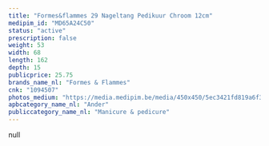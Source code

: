 ```yaml
---
title: "Formes&flammes 29 Nageltang Pedikuur Chroom 12cm"
medipim_id: "MD65A24C50"
status: "active"
prescription: false
weight: 53
width: 68
length: 162
depth: 15
publicprice: 25.75
brands_name_nl: "Formes & Flammes"
cnk: "1094507"
photos_medium: "https://media.medipim.be/media/450x450/5ec3421fd819a6f3956ff5718ce1c366.jpg"
apbcategory_name_nl: "Ander"
publiccategory_name_nl: "Manicure & pedicure"
---
```

null

